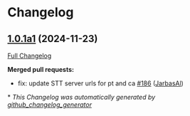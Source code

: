 # Changelog

## [1.0.1a1](https://github.com/OpenVoiceOS/ovos-config/tree/1.0.1a1) (2024-11-23)

[Full Changelog](https://github.com/OpenVoiceOS/ovos-config/compare/1.0.0...1.0.1a1)

**Merged pull requests:**

- fix: update STT server urls for pt and ca [\#186](https://github.com/OpenVoiceOS/ovos-config/pull/186) ([JarbasAl](https://github.com/JarbasAl))



\* *This Changelog was automatically generated by [github_changelog_generator](https://github.com/github-changelog-generator/github-changelog-generator)*

